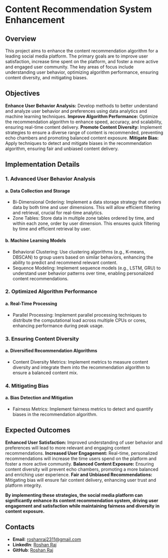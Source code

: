 # Content Recommendation System Enhancement

## Overview
This project aims to enhance the content recommendation algorithm for a leading social media platform. The primary goals are to improve user satisfaction, increase time spent on the platform, and foster a more active and engaged user community. The key areas of focus include understanding user behavior, optimizing algorithm performance, ensuring content diversity, and mitigating biases.

## Objectives
**Enhance User Behavior Analysis:** Develop methods to better understand and analyze user behavior and preferences using data analytics and machine learning techniques.
**Improve Algorithm Performance:** Optimize the recommendation algorithm to enhance speed, accuracy, and scalability, ensuring real-time content delivery.
**Promote Content Diversity:** Implement strategies to ensure a diverse range of content is recommended, preventing echo chambers and promoting balanced content exposure.
**Mitigate Bias:** Apply techniques to detect and mitigate biases in the recommendation algorithm, ensuring fair and unbiased content delivery.

## Implementation Details
### 1. Advanced User Behavior Analysis

#### a. Data Collection and Storage
- Bi-Dimensional Ordering: Implement a data storage strategy that orders data by both time and user dimensions. This will allow efficient filtering and retrieval, crucial for real-time analytics.
- Zone Tables: Store data in multiple zone tables ordered by time, and within each zone, order by user dimension. This ensures quick filtering by time and efficient retrieval by user.
#### b. Machine Learning Models
- Behavioral Clustering: Use clustering algorithms (e.g., K-means, DBSCAN) to group users based on similar behaviors, enhancing the ability to predict and recommend relevant content.
- Sequence Modeling: Implement sequence models (e.g., LSTM, GRU) to understand user behavior patterns over time, enabling personalized content recommendations.

### 2. Optimized Algorithm Performance
#### a. Real-Time Processing
- Parallel Processing: Implement parallel processing techniques to distribute the computational load across multiple CPUs or cores, enhancing performance during peak usage.

### 3. Ensuring Content Diversity
#### a. Diversified Recommendation Algorithms
- Content Diversity Metrics: Implement metrics to measure content diversity and integrate them into the recommendation algorithm to ensure a balanced content mix.

### 4. Mitigating Bias
#### a. Bias Detection and Mitigation
- Fairness Metrics: Implement fairness metrics to detect and quantify biases in the recommendation algorithm.


## Expected Outcomes
**Enhanced User Satisfaction:** Improved understanding of user behavior and preferences will lead to more relevant and engaging content recommendations.
**Increased User Engagement:** Real-time, personalized recommendations will increase the time users spend on the platform and foster a more active community.
**Balanced Content Exposure:** Ensuring content diversity will prevent echo chambers, promoting a more balanced and enriching user experience.
**Fair and Unbiased Recommendations:** Mitigating bias will ensure fair content delivery, enhancing user trust and platform integrity.

**By implementing these strategies, the social media platform can significantly enhance its content recommendation system, driving user engagement and satisfaction while maintaining fairness and diversity in content exposure.**

## Contacts

- **Email**: [roshanraj2311@gmail.com](mailto:roshanraj2311@gmail.com)
- **LinkedIn**: [Roshan Raj](edin.com/in/roshan-raj-22027b228/)
- **GitHub**: [Roshan Raj](https://github.com/roshanraj21/)
